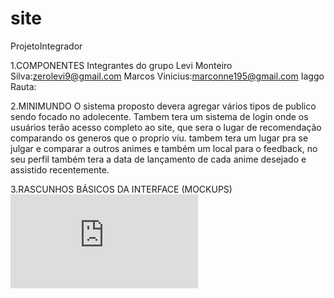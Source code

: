 # site
ProjetoIntegrador

1.COMPONENTES
Integrantes do grupo
Levi Monteiro Silva:zerolevi9@gmail.com
Marcos Vinicius:marconne195@gmail.com
Iaggo Rauta:



2.MINIMUNDO
O sistema proposto devera agregar vários tipos de publico sendo focado no adolecente. 
Tambem tera um sistema de login onde os usuários terão acesso completo ao site, 
que sera o lugar de recomendação comparando os generos que o proprio viu.
tambem tera um lugar pra se julgar e comparar a outros animes e também um local para
o feedback, no seu perfil também tera a data de lançamento de cada anime desejado 
e assistido recentemente.



3.RASCUNHOS BÁSICOS DA INTERFACE (MOCKUPS)
![Arquivo PDF do Protótipo Balsamiq feito para Streaming Anime](https://github.com/zerolevi9/site/blob/main/Pmc.pdf)
